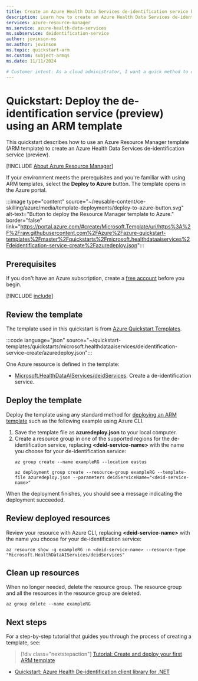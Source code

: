 ```yaml
---
title: Create an Azure Health Data Services de-identification service by using Azure Resource Manager template (ARM template)
description: Learn how to create an Azure Health Data Services de-identification service by using Azure Resource Manager template (ARM template).
services: azure-resource-manager
ms.service: azure-health-data-services
ms.subservice: deidentification-service
author: jovinson-ms
ms.author: jovinson
ms.topic: quickstart-arm
ms.custom: subject-armqs
ms.date: 11/11/2024

# Customer intent: As a cloud administrator, I want a quick method to deploy an Azure resource for production environments or to evaluate the service's functionality.
---
```


# Quickstart: Deploy the de-identification service (preview) using an ARM template

This quickstart describes how to use an Azure Resource Manager template (ARM template) to create
an Azure Health Data Services de-identification service (preview).

[!INCLUDE [About Azure Resource Manager](~/reusable-content/ce-skilling/azure/includes/resource-manager-quickstart-introduction.md)]

If your environment meets the prerequisites and you're familiar with using ARM templates, select the
**Deploy to Azure** button. The template opens in the Azure portal.

:::image type="content" source="~/reusable-content/ce-skilling/azure/media/template-deployments/deploy-to-azure-button.svg" alt-text="Button to deploy the Resource Manager template to Azure." border="false" link="https://portal.azure.com/#create/Microsoft.Template/uri/https%3A%2F%2Fraw.githubusercontent.com%2FAzure%2Fazure-quickstart-templates%2Fmaster%2Fquickstarts%2Fmicrosoft.healthdataaiservices%2Fdeidentification-service-create%2Fazuredeploy.json":::

## Prerequisites

If you don't have an Azure subscription, create a [free account](https://azure.microsoft.com/free/?WT.mc_id=A261C142F) before you begin.

[!INCLUDE [include](~/reusable-content/azure-cli/azure-cli-prepare-your-environment-no-header.md)]

## Review the template

The template used in this quickstart is from [Azure Quickstart Templates](/samples/azure/azure-quickstart-templates/deidentification-service-create/).

:::code language="json" source="~/quickstart-templates/quickstarts/microsoft.healthdataaiservices/deidentification-service-create/azuredeploy.json":::

One Azure resource is defined in the template:

- [Microsoft.HealthDataAIServices/deidServices](/azure/templates): Create a de-identification service.

## Deploy the template

Deploy the template using any standard method for [deploying an ARM template](../azure-resource-manager/templates/deploy-cli.md) such as the following example using Azure CLI.
1. Save the template file as **azuredeploy.json** to your local computer.
1. Create a resource group in one of the supported regions for the de-identification service, replacing **\<deid-service-name\>** with the name you choose for your de-identification service:
    ```azurecli
    az group create --name exampleRG --location eastus

    az deployment group create --resource-group exampleRG --template-file azuredeploy.json --parameters deidServiceName="<deid-service-name>" 
    ```

When the deployment finishes, you should see a message indicating the deployment succeeded.

## Review deployed resources

Review your resource with Azure CLI, replacing **\<deid-service-name\>** with the name you choose for your de-identification service:
```azurecli
az resource show -g exampleRG -n <deid-service-name> --resource-type "Microsoft.HealthDataAIServices/deidServices"
```

## Clean up resources

When no longer needed, delete the resource group. The resource group and all the resources in the
resource group are deleted.
```azurecli
az group delete --name exampleRG
```

## Next steps

For a step-by-step tutorial that guides you through the process of creating a template, see:

> [!div class="nextstepaction"]
> [Tutorial: Create and deploy your first ARM template](/azure/azure-resource-manager/templates/template-tutorial-create-first-template)

- [Quickstart: Azure Health De-identification client library for .NET](quickstart-sdk-net.md)